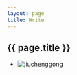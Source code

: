 ```yaml
---
layout: page
title: Write
---
```


## {{ page.title }}

* ![jiuchenggong](http://imglf0.ph.126.net/ZlsgNXXUgopHa4FLQzqZqw==/6632178272444829729.jpg)
